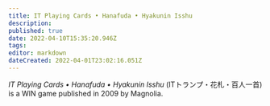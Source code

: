 ```yaml
---
title: IT Playing Cards • Hanafuda • Hyakunin Isshu
description: 
published: true
date: 2022-04-10T15:35:20.946Z
tags: 
editor: markdown
dateCreated: 2022-04-01T23:02:16.051Z
---
```


_IT Playing Cards • Hanafuda • Hyakunin Isshu_ (<span lang='ja'>ITトランプ・花札・百人一首</span>) is a WIN game published in 2009 by Magnolia.

